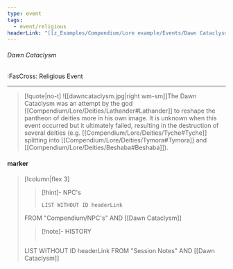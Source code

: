 ```yaml
---
type: event
tags:
  - event/religious
headerLink: "[[z_Examples/Compendium/Lore example/Events/Dawn Cataclysm#Dawn Cataclysm]]"
---
```


###### Dawn Cataclysm
<span class="sub2">:FasCross: Religious Event</span>
___

> [!quote|no-t]
>![[dawncataclysm.jpg|right wm-sm]]The Dawn Cataclysm was an attempt by the god [[Compendium/Lore/Deities/Lathander#Lathander]] to reshape the pantheon of deities more in his own image. It is unknown when this event occurred but it ultimately failed, resulting in the destruction of several deities (e.g. [[Compendium/Lore/Deities/Tyche#Tyche]] splitting into [[Compendium/Lore/Deities/Tymora#Tymora]] and [[Compendium/Lore/Deities/Beshaba#Beshaba]]).
<span class="clearfix"></span>

#### marker
> [!column|flex 3]
>>[!hint]- NPC's
>>```dataview
>>LIST WITHOUT ID headerLink
>FROM "Compendium/NPC's" AND [[Dawn Cataclysm]]
>
>>[!note]- HISTORY
>>```dataview
>LIST WITHOUT ID headerLink
>FROM "Session Notes" AND [[Dawn Cataclysm]]